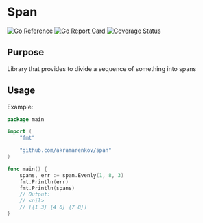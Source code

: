 # Span

[![Go Reference](https://pkg.go.dev/badge/github.com/akramarenkov/span.svg)](https://pkg.go.dev/github.com/akramarenkov/span)
[![Go Report Card](https://goreportcard.com/badge/github.com/akramarenkov/span)](https://goreportcard.com/report/github.com/akramarenkov/span)
[![Coverage Status](https://coveralls.io/repos/github/akramarenkov/span/badge.svg)](https://coveralls.io/github/akramarenkov/span)

## Purpose

Library that provides to divide a sequence of something into spans

## Usage

Example:

```go
package main

import (
    "fmt"

    "github.com/akramarenkov/span"
)

func main() {
    spans, err := span.Evenly(1, 8, 3)
    fmt.Println(err)
    fmt.Println(spans)
    // Output:
    // <nil>
    // [{1 3} {4 6} {7 8}]
}
```
